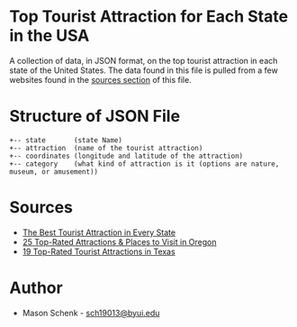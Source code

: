 # Top Tourist Attraction for Each State in the USA
A collection of data, in JSON format, on the top tourist attraction in each state of the United States. The data found in this file is pulled from a few websites found in the [sources section](#sources) of this file.

# Structure of JSON File
```
+-- state       (state Name)
+-- attraction  (name of the tourist attraction)
+-- coordinates (longitude and latitude of the attraction)
+-- category    (what kind of attraction is it (options are nature, museum, or amusement))
```

# Sources
* [The Best Tourist Attraction in Every State](https://bestlifeonline.com/best-tourist-attraction-every-state/)
* [25 Top-Rated Attractions & Places to Visit in Oregon](https://www.planetware.com/tourist-attractions/oregon-usor.htm)
* [19 Top-Rated Tourist Attractions in Texas](https://www.planetware.com/tourist-attractions/texas-ustx.htm)
# Author
* Mason Schenk - sch19013@byui.edu
